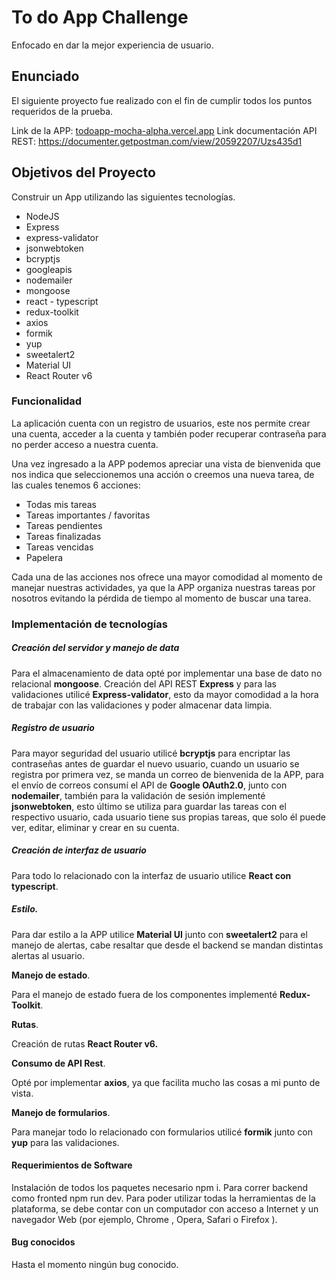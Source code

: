 # To do App Challenge

Enfocado en dar la mejor experiencia de usuario.

## Enunciado
El siguiente proyecto fue realizado con el fin de cumplir todos los puntos  requeridos de la prueba.

Link de la APP: [todoapp-mocha-alpha.vercel.app](https://todoapp-mocha-alpha.vercel.app)
Link documentación API REST: https://documenter.getpostman.com/view/20592207/Uzs435d1

##  Objetivos del Proyecto
Construir un App utilizando las siguientes tecnologías.
- NodeJS
- Express
- express-validator
- jsonwebtoken
- bcryptjs
- googleapis
- nodemailer
- mongoose
- react - typescript
- redux-toolkit
- axios
- formik
- yup
- sweetalert2
- Material UI
-  React Router v6

### Funcionalidad
La aplicación cuenta con un registro de usuarios, este nos permite crear una cuenta, acceder a la cuenta y también poder recuperar contraseña para no perder acceso a nuestra cuenta.

Una vez ingresado a la APP podemos apreciar una vista de bienvenida que nos indica que seleccionemos una acción o creemos una nueva tarea, de las cuales tenemos 6 acciones:

- Todas mis tareas
- Tareas importantes / favoritas 
- Tareas pendientes 
- Tareas finalizadas 
- Tareas vencidas 
- Papelera 

Cada una de las acciones nos ofrece una mayor comodidad al momento de manejar nuestras actividades, ya que la APP organiza nuestras tareas por nosotros evitando la pérdida de tiempo al momento de buscar una tarea.

### Implementación de tecnologías

##### Creación del servidor y manejo de data
Para el almacenamiento de data opté por implementar una base de dato no relacional **mongoose**. 
Creación del API REST **Express** y  para las validaciones utilicé **Express-validator**, esto da mayor comodidad a la hora de trabajar con las validaciones y poder almacenar data limpia.


##### Registro de usuario
Para mayor seguridad del usuario utilicé **bcryptjs** para encriptar las contraseñas antes de guardar el nuevo usuario, cuando un usuario se registra por primera vez, se manda un correo de bienvenida de la APP, para el envío de correos consumí el API de **Google OAuth2.0**, junto con **nodemailer**, también para la validación de sesión implementé **jsonwebtoken**, esto último se utiliza para guardar las tareas con el respectivo usuario, cada usuario tiene sus propias tareas, que solo él puede ver, editar, eliminar y crear en su cuenta.


##### Creación de interfaz de usuario 
Para todo lo relacionado con la interfaz de usuario utilice **React con typescript**.



##### **Estilo**.

Para dar estilo a la APP utilice **Material UI** junto con **sweetalert2** para el manejo de alertas, cabe resaltar que desde el backend se mandan distintas alertas al usuario.


**Manejo de estado**.

Para el manejo de estado fuera de los componentes implementé **Redux-Toolkit**.


**Rutas**.

Creación de rutas **React Router v6.**


**Consumo de API Rest**.

Opté por implementar **axios**, ya que facilita mucho las cosas a mi punto de vista.


**Manejo de formularios**.

Para manejar todo lo relacionado con formularios utilicé **formik** junto con **yup** para las validaciones.


#### Requerimientos de Software
Instalación de todos los paquetes necesario npm i.
Para correr backend como fronted   npm run dev.
Para poder utilizar todas la herramientas de la plataforma, se debe contar con un computador con acceso a Internet y un navegador Web (por ejemplo, Chrome , Opera, Safari o Firefox ).


#### Bug conocidos

Hasta el momento ningún bug conocido.
